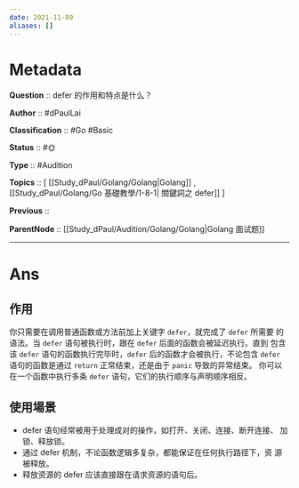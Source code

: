 ```yaml
---
date: 2021-11-09
aliases: []
---
```


# Metadata

**Question** ::  defer 的作用和特点是什么？

**Author** :: #dPaulLai

**Classification** :: #Go #Basic 

**Status** :: #🌞 

**Type** :: #Audition 

**Topics** :: [ [[Study_dPaul/Golang/Golang|Golang]] , [[Study_dPaul/Golang/Go 基礎教學/1-8-1| 關鍵詞之 defer]] ]

**Previous** ::

**ParentNode** :: [[Study_dPaul/Audition/Golang/Golang|Golang 面试题]]

---

# Ans

## 作用
你只需要在调用普通函数或方法前加上关键字 `defer`，就完成了 `defer` 所需要 的语法。当 `defer` 语句被执行时，跟在 `defer` 后面的函数会被延迟执行。直到 包含该 `defer` 语句的函数执行完毕时，`defer` 后的函数才会被执行，不论包含 `defer` 语句的函数是通过 `return` 正常结束，还是由于 `panic` 导致的异常结束。 你可以在一个函数中执行多条 `defer` 语句，它们的执行顺序与声明顺序相反。

## 使用場景
- defer 语句经常被用于处理成对的操作，如打开、关闭、连接、断开连接、 加锁、释放锁。
- 通过 defer 机制，不论函数逻辑多复杂，都能保证在任何执行路径下，资 源被释放。
- 释放资源的 defer 应该直接跟在请求资源的语句后。